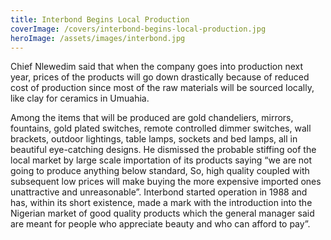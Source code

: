 ```yaml
---
title: Interbond Begins Local Production
coverImage: /covers/interbond-begins-local-production.jpg
heroImage: /assets/images/interbond.jpg
---
```


Chief Nlewedim said that when the company goes into production next year, prices of the products will go down drastically because of reduced cost of production since most of the raw materials will be sourced locally, like clay for ceramics in Umuahia.

Among the items that will be produced are gold chandeliers, mirrors, fountains, gold plated switches, remote controlled dimmer switches, wall brackets, outdoor lightings, table lamps, sockets and bed lamps, all in beautiful eye-catching designs. He dismissed the probable stiffing oof the local market by large scale importation of its products saying “we are not going to produce anything below standard, So, high quality coupled with subsequent low prices will make buying the more expensive imported ones unattractive and unreasonable”. Interbond started operation in 1988 and has, within its short existence, made a mark with the introduction into the Nigerian market of good quality products which the general manager said are meant for people who appreciate beauty and who can afford to pay”.
